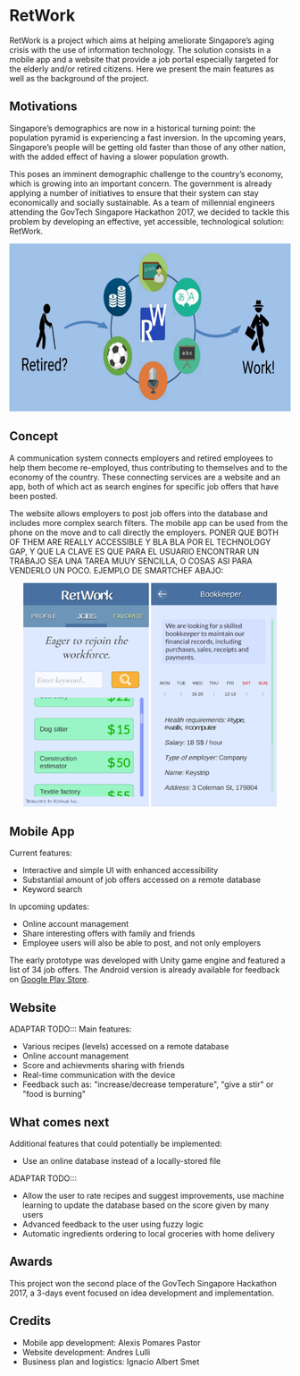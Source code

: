 # RetWork

RetWork is a project which aims at helping ameliorate Singapore’s aging crisis with the use of information technology. The solution consists in a mobile app and a website that provide a job portal especially targeted for the elderly and/or retired citizens. Here we present the main features as well as the background of the project.

## Motivations

Singapore’s demographics are now in a historical turning point: the population pyramid is experiencing a fast inversion. In the upcoming years, Singapore’s people will be getting old faster than those of any other nation, with the added effect of having a slower population growth.

This poses an imminent demographic challenge to the country’s economy, which is growing into an important concern. The government is already applying a number of initiatives to ensure that their system can stay economically and socially sustainable. As a team of millennial engineers attending the GovTech Singapore Hackathon 2017, we decided to tackle this problem by developing an effective, yet accessible, technological solution: RetWork.

<p align="center">
	<img src="doc/Technical_slide_cut.png" height="300">
</p>

## Concept

A communication system connects employers and retired employees to help them become re-employed, thus contributing to themselves and to the economy of the country. These connecting services are a website and an app, both of which act as search engines for specific job offers that have been posted.

The website allows employers to post job offers into the database and includes more complex search filters. The mobile app can be used from the phone on the move and to call directly the employers. PONER QUE BOTH OF THEM ARE REALLY ACCESSIBLE Y BLA BLA POR EL TECHNOLOGY GAP, Y QUE LA CLAVE ES QUE PARA EL USUARIO ENCONTRAR UN TRABAJO SEA UNA TAREA MUUY SENCILLA, O COSAS ASI PARA VENDERLO UN POCO. EJEMPLO DE SMARTCHEF ABAJO:

<p align="center">
	<img src="doc/App_1.png" height="400">
	<img src="doc/App_2.png" height="400">
</p>

## Mobile App

Current features:
* Interactive and simple UI with enhanced accessibility
* Substantial amount of job offers accessed on a remote database
* Keyword search

In upcoming updates:
* Online account management
* Share interesting offers with family and friends
* Employee users will also be able to post, and not only employers

The early prototype was developed with Unity game engine and featured a list of 34 job offers. The Android version is already available for feedback on [Google Play Store](https://play.google.com/store/apps/details?id=com.SevaneGames.RetWork).

## Website

ADAPTAR TODO:::
Main features:
* Various recipes (levels) accessed on a remote database
* Online account management
* Score and achievments sharing with friends
* Real-time communication with the device
* Feedback such as: "increase/decrease temperature", "give a stir" or "food is burning"

## What comes next

Additional features that could potentially be implemented:
* Use an online database instead of a locally-stored file

ADAPTAR TODO:::
* Allow the user to rate recipes and suggest improvements, use machine learning to update the database based on the score given by many users
* Advanced feedback to the user using fuzzy logic
* Automatic ingredients ordering to local groceries with home delivery

## Awards

This project won the second place of the GovTech Singapore Hackathon 2017, a 3-days event focused on idea development and implementation.

## Credits

* Mobile app development: Alexis Pomares Pastor
* Website development: Andres Lulli
* Business plan and logistics: Ignacio Albert Smet
